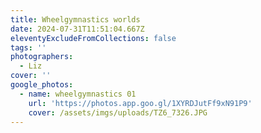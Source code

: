 ```yaml
---
title: Wheelgymnastics worlds
date: 2024-07-31T11:51:04.667Z
eleventyExcludeFromCollections: false
tags: ''
photographers:
  - Liz
cover: ''
google_photos:
  - name: wheelgymnastics 01
    url: 'https://photos.app.goo.gl/1XYRDJutFf9xN91P9'
    cover: /assets/imgs/uploads/TZ6_7326.JPG
---
```


